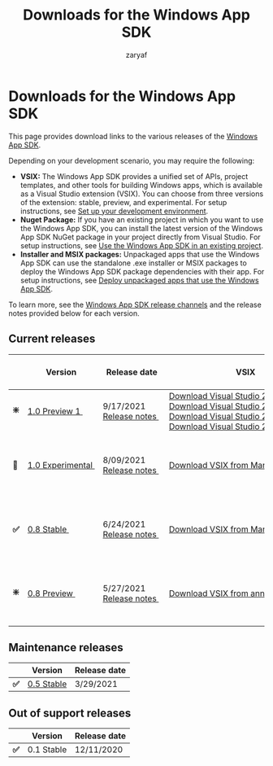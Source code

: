 ﻿---
title: Downloads for the Windows App SDK 
description: Downloads for the Windows App SDK, including the VSIX, Installer and MSIX packages 
ms.topic: article
ms.date: 08/30/2021
keywords: windows win32, windows app development, Windows App SDK 
ms.author: zafaraj
author: zaryaf
ms.localizationpriority: medium
---

# Downloads for the Windows App SDK

This page provides download links to the various releases of the [Windows App SDK](index.md).

Depending on your development scenario, you may require the following:

- **VSIX:** The Windows App SDK provides a unified set of APIs, project templates, and other tools for building Windows apps, which is available as a Visual Studio extension (VSIX). You can choose from three versions of the extension: stable, preview, and experimental. For setup instructions, see [Set up your development environment](set-up-your-development-environment.md). 
- **Nuget Package:** If you have an existing project in which you want to use the Windows App SDK, you can install the latest version of the Windows App SDK NuGet package in your project directly from Visual Studio. For setup instructions, see [Use the Windows App SDK in an existing project](use-windows-app-sdk-in-existing-project.md).
- **Installer and MSIX packages:** Unpackaged apps that use the Windows App SDK can use the standalone .exe installer or MSIX packages to deploy the Windows App SDK package dependencies with their app. For setup instructions, see [Deploy unpackaged apps that use the Windows App SDK](deploy-unpackaged-apps.md).

To learn more, see the [Windows App SDK release channels](release-channels.md) and the release notes provided below for each version.

## Current releases

|   | Version | Release date | VSIX | Installer and MSIX packages |
|---|---|---|---|---|
| **❇️** | [1.0&nbsp;Preview 1&nbsp;](preview-channel.md#version-10-preview-1-100-preview1) | 9/17/2021 <br> [Release&nbsp;notes&nbsp;](preview-channel.md)&nbsp; | [Download&nbsp;Visual&nbsp;Studio&nbsp;2019&nbsp;C++&nbsp;VSIX](https://aka.ms/windowsappsdk/1.0-preview1/extension/VS2019/cpp)<br/>[Download Visual Studio 2019 C# VSIX](https://aka.ms/windowsappsdk/1.0-preview1/extension/VS2019/csharp)<br/>[Download Visual Studio 2022 C++ VSIX](https://aka.ms/windowsappsdk/1.0-preview1/extension/VS2022/cpp)<br/>[Download Visual Studio 2022 C# VSIX](https://aka.ms/windowsappsdk/1.0-preview1/extension/VS2022/csharp)<br/> | [Download Installer and MSIX packages](https://aka.ms/windowsappsdk/1.0-preview1/msix-installer) |
| **🔄️** | [1.0&nbsp;Experimental&nbsp;](experimental-channel.md#version-10-experimental-100-experimental1) | 8/09/2021 <br> [Release&nbsp;notes&nbsp;](experimental-channel.md#version-10-experimental-100-experimental1) | [Download VSIX from Marketplace](https://aka.ms/projectreunion/previewdownload) | [Download Installer and MSIX packages from announcement](https://github.com/microsoft/WindowsAppSDK/releases/tag/1.0.0-experimental1) |
| **✅** | [0.8&nbsp;Stable&nbsp;](stable-channel.md#version-08)  | 6/24/2021 <br> [Release&nbsp;notes&nbsp;](stable-channel.md#version-08)&nbsp;  | [Download VSIX from Marketplace](https://aka.ms/projectreunion/vsixdownload) | [Download Installer and MSIX packages from announcement](https://github.com/microsoft/WindowsAppSDK/releases/tag/v0.8.0) |
| **❇️** | [0.8&nbsp;Preview&nbsp;](experimental-channel.md#version-08-preview-080-preview)  | 5/27/2021 <br> [Release&nbsp;notes&nbsp;](experimental-channel.md#version-08-preview-080-preview)&nbsp; | [Download VSIX from announcement](https://github.com/microsoft/WindowsAppSDK/releases/tag/v0.8.0-rc) | [Download Installer and MSIX packages from announcement](https://github.com/microsoft/WindowsAppSDK/releases/tag/v0.8-preview) |

## Maintenance releases 

|   | Version | Release date |  
|---|---|---|
| **✅** | [0.5 Stable](stable-channel.md#version-05) | 3/29/2021 |


## Out of support releases 

|   | Version | Release date |
|---|---|---|
| **✅** | 0.1 Stable | 12/11/2020 |